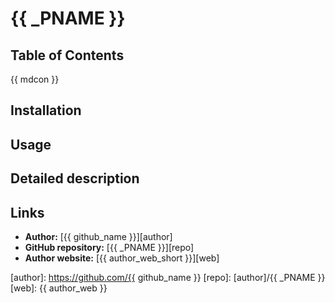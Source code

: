 # {{ _PNAME }}

## Table of Contents
\{{ mdcon }}

## Installation

## Usage

## Detailed description

## Links

- **Author:** [{{ github_name }}][author]
- **GitHub repository:** [{{ _PNAME }}][repo]
- **Author website:** [{{ author_web_short }}][web]

[author]: https://github.com/{{ github_name }}
[repo]: [author]/{{ _PNAME }}
[web]: {{ author_web }}
